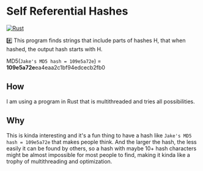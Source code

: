 # Self Referential Hashes
[![Rust](https://img.shields.io/badge/Rust-1A5D8A?style=for-the-badge&logo=rust&logoColor=white)](https://github.com/JakeRoggenbuck?tab=repositories&q=&type=&language=rust&sort=stargazers)

#️⃣ This program finds strings that include parts of hashes H, that when hashed, the output hash starts with H.

MD5(`Jake's MD5 hash = 109e5a72e`) = **109e5a72e**ea4eaa2c1bf94edcecb2fb0

## How
I am using a program in Rust that is multithreaded and tries all possibilities.

## Why
This is kinda interesting and it's a fun thing to have a hash like `Jake's MD5 hash = 109e5a72e` that makes people think. And the larger the hash, the less easily it can be found by others, so a hash with maybe 10+ hash characters might be almost impossible for most people to find, making it kinda like a trophy of multithreading and optimization.
